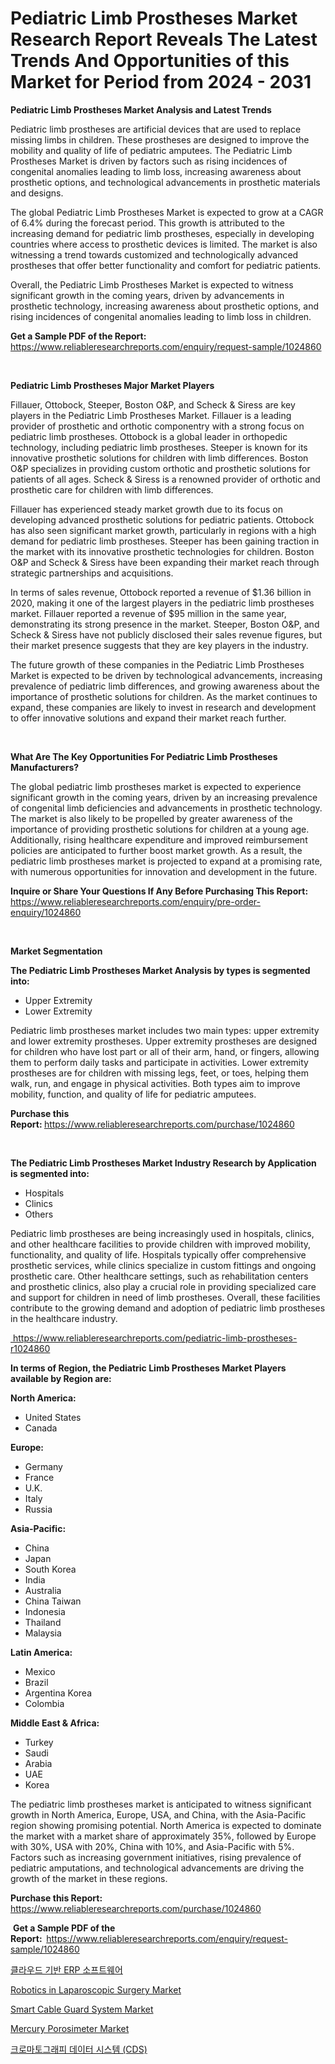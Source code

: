 <p><h1>Pediatric Limb Prostheses Market Research Report Reveals The Latest Trends And Opportunities of this Market for Period from 2024 - 2031</h1></p><p><strong>Pediatric Limb Prostheses Market Analysis and Latest Trends</strong></p>
<p><p>Pediatric limb prostheses are artificial devices that are used to replace missing limbs in children. These prostheses are designed to improve the mobility and quality of life of pediatric amputees. The Pediatric Limb Prostheses Market is driven by factors such as rising incidences of congenital anomalies leading to limb loss, increasing awareness about prosthetic options, and technological advancements in prosthetic materials and designs.</p><p>The global Pediatric Limb Prostheses Market is expected to grow at a CAGR of 6.4% during the forecast period. This growth is attributed to the increasing demand for pediatric limb prostheses, especially in developing countries where access to prosthetic devices is limited. The market is also witnessing a trend towards customized and technologically advanced prostheses that offer better functionality and comfort for pediatric patients.</p><p>Overall, the Pediatric Limb Prostheses Market is expected to witness significant growth in the coming years, driven by advancements in prosthetic technology, increasing awareness about prosthetic options, and rising incidences of congenital anomalies leading to limb loss in children.</p></p>
<p><strong>Get a Sample PDF of the Report:&nbsp;</strong> <a href="https://www.reliableresearchreports.com/enquiry/request-sample/1024860">https://www.reliableresearchreports.com/enquiry/request-sample/1024860</a></p>
<p>&nbsp;</p>
<p><strong>Pediatric Limb Prostheses Major Market Players</strong></p>
<p><p>Fillauer, Ottobock, Steeper, Boston O&P, and Scheck & Siress are key players in the Pediatric Limb Prostheses Market. Fillauer is a leading provider of prosthetic and orthotic componentry with a strong focus on pediatric limb prostheses. Ottobock is a global leader in orthopedic technology, including pediatric limb prostheses. Steeper is known for its innovative prosthetic solutions for children with limb differences. Boston O&P specializes in providing custom orthotic and prosthetic solutions for patients of all ages. Scheck & Siress is a renowned provider of orthotic and prosthetic care for children with limb differences.</p><p>Fillauer has experienced steady market growth due to its focus on developing advanced prosthetic solutions for pediatric patients. Ottobock has also seen significant market growth, particularly in regions with a high demand for pediatric limb prostheses. Steeper has been gaining traction in the market with its innovative prosthetic technologies for children. Boston O&P and Scheck & Siress have been expanding their market reach through strategic partnerships and acquisitions.</p><p>In terms of sales revenue, Ottobock reported a revenue of $1.36 billion in 2020, making it one of the largest players in the pediatric limb prostheses market. Fillauer reported a revenue of $95 million in the same year, demonstrating its strong presence in the market. Steeper, Boston O&P, and Scheck & Siress have not publicly disclosed their sales revenue figures, but their market presence suggests that they are key players in the industry.</p><p>The future growth of these companies in the Pediatric Limb Prostheses Market is expected to be driven by technological advancements, increasing prevalence of pediatric limb differences, and growing awareness about the importance of prosthetic solutions for children. As the market continues to expand, these companies are likely to invest in research and development to offer innovative solutions and expand their market reach further.</p></p>
<p>&nbsp;</p>
<p><strong>What Are The Key Opportunities For Pediatric Limb Prostheses Manufacturers?</strong></p>
<p><p>The global pediatric limb prostheses market is expected to experience significant growth in the coming years, driven by an increasing prevalence of congenital limb deficiencies and advancements in prosthetic technology. The market is also likely to be propelled by greater awareness of the importance of providing prosthetic solutions for children at a young age. Additionally, rising healthcare expenditure and improved reimbursement policies are anticipated to further boost market growth. As a result, the pediatric limb prostheses market is projected to expand at a promising rate, with numerous opportunities for innovation and development in the future.</p></p>
<p><strong>Inquire or Share Your Questions If Any Before Purchasing This Report:</strong> <a href="https://www.reliableresearchreports.com/enquiry/pre-order-enquiry/1024860">https://www.reliableresearchreports.com/enquiry/pre-order-enquiry/1024860</a></p>
<p>&nbsp;</p>
<p><strong>Market Segmentation</strong></p>
<p><strong>The Pediatric Limb Prostheses Market Analysis by types is segmented into:</strong></p>
<p><ul><li>Upper Extremity</li><li>Lower Extremity</li></ul></p>
<p><p>Pediatric limb prostheses market includes two main types: upper extremity and lower extremity prostheses. Upper extremity prostheses are designed for children who have lost part or all of their arm, hand, or fingers, allowing them to perform daily tasks and participate in activities. Lower extremity prostheses are for children with missing legs, feet, or toes, helping them walk, run, and engage in physical activities. Both types aim to improve mobility, function, and quality of life for pediatric amputees.</p></p>
<p><strong>Purchase this Report:&nbsp;</strong><a href="https://www.reliableresearchreports.com/purchase/1024860">https://www.reliableresearchreports.com/purchase/1024860</a></p>
<p>&nbsp;</p>
<p><strong>The Pediatric Limb Prostheses Market Industry Research by Application is segmented into:</strong></p>
<p><ul><li>Hospitals</li><li>Clinics</li><li>Others</li></ul></p>
<p><p>Pediatric limb prostheses are being increasingly used in hospitals, clinics, and other healthcare facilities to provide children with improved mobility, functionality, and quality of life. Hospitals typically offer comprehensive prosthetic services, while clinics specialize in custom fittings and ongoing prosthetic care. Other healthcare settings, such as rehabilitation centers and prosthetic clinics, also play a crucial role in providing specialized care and support for children in need of limb prostheses. Overall, these facilities contribute to the growing demand and adoption of pediatric limb prostheses in the healthcare industry.</p></p>
<p><a href="https://www.reliableresearchreports.com/pediatric-limb-prostheses-r1024860">&nbsp;https://www.reliableresearchreports.com/pediatric-limb-prostheses-r1024860</a></p>
<p><strong>In terms of Region, the Pediatric Limb Prostheses Market Players available by Region are:</strong></p>
<p>
    <p> <strong> North America: </strong>
        <ul>
            <li>United States</li>
            <li>Canada</li>
        </ul>
        </p> 
    <p> <strong> Europe: </strong>
        <ul>
            <li>Germany</li>
            <li>France</li>
            <li>U.K.</li>
            <li>Italy</li>
            <li>Russia</li>
        </ul>
        </p> 
    <p> <strong> Asia-Pacific: </strong>
        <ul>
            <li>China</li>
            <li>Japan</li>
            <li>South Korea</li>
            <li>India</li>
            <li>Australia</li>
            <li>China Taiwan</li>
            <li>Indonesia</li>
            <li>Thailand</li>
            <li>Malaysia</li>
        </ul>
        </p> 
    <p> <strong> Latin America: </strong>
        <ul>
            <li>Mexico</li>
            <li>Brazil</li>
            <li>Argentina Korea</li>
            <li>Colombia</li>
        </ul>
        </p> 
    <p> <strong> Middle East & Africa: </strong>
        <ul>
            <li>Turkey</li>
            <li>Saudi</li>
            <li>Arabia</li>
            <li>UAE</li>
            <li>Korea</li>
        </ul>
    </p>
    </p>
<p><p>The pediatric limb prostheses market is anticipated to witness significant growth in North America, Europe, USA, and China, with the Asia-Pacific region showing promising potential. North America is expected to dominate the market with a market share of approximately 35%, followed by Europe with 30%, USA with 20%, China with 10%, and Asia-Pacific with 5%. Factors such as increasing government initiatives, rising prevalence of pediatric amputations, and technological advancements are driving the growth of the market in these regions.</p></p>
<p><strong>Purchase this Report: </strong><a href="https://www.reliableresearchreports.com/purchase/1024860">https://www.reliableresearchreports.com/purchase/1024860</a></p>
<p>&nbsp;<strong>Get a Sample PDF of the Report:&nbsp;&nbsp;</strong><a href="https://www.reliableresearchreports.com/enquiry/request-sample/1024860">https://www.reliableresearchreports.com/enquiry/request-sample/1024860</a></p>
<p><strong></strong></p>
<p><p><a href="https://github.com/hook46569/Market-Research-Report-List-3/blob/main/575445382639.md">클라우드 기반 ERP 소프트웨어</a></p><p><a href="https://github.com/joannagoyvaerts/Market-Research-Report-List-4/blob/main/robotics-in-laparoscopic-surgery-market.md">Robotics in Laparoscopic Surgery Market</a></p><p><a href="https://github.com/lubmix/Market-Research-Report-List-4/blob/main/smart-cable-guard-system-market.md">Smart Cable Guard System Market</a></p><p><a href="https://medium.com/@caseyee25/mercury-porosimeter-market-emerging-trends-and-future-prospects-for-period-from-2024-to-2031-825d63a67f6c">Mercury Porosimeter Market</a></p><p><a href="https://github.com/JeromeRtyau89966/Market-Research-Report-List-3/blob/main/101835082638.md">크로마토그래피 데이터 시스템 (CDS)</a></p></p>
